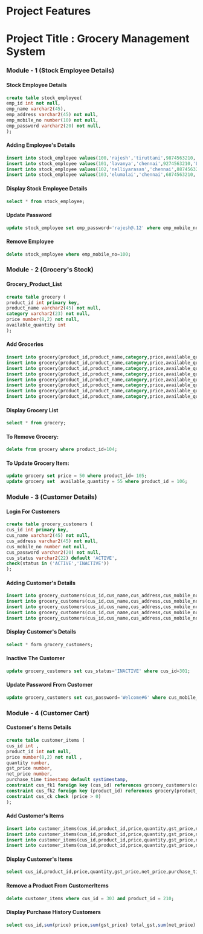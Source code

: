 # Project Features
# Project Title : Grocery Management System

### Module - 1 (Stock Employee Details) 

#### Stock Employee Details
```sql
create table stock_employee(
emp_id int not null,
emp_name varchar2(45),
emp_address varchar2(45) not null,
emp_mobile_no number(10) not null,
emp_password varchar2(20) not null,
);
```

#### Adding Employee's Details
```sql
insert into stock_employee values(100,'rajesh','tiruttani',9874563210,'Rajesh1234#');
insert into stock_employee values(101,'lavanya','chennai',9274563210,'Lavanya123@');
insert into stock_employee values(102,'nelliyarasan','chennai',8874563210,'Nelliyarasan12$');
insert into stock_employee values(103,'elumalai','chennai',6874563210,'Elumalai234%');
```

#### Display Stock Employee Details
```sql
select * from stock_employee;
```

#### Update Password
```sql
update stock_employee set emp_password='rajesh@.12' where emp_mobile_no = 9874563210 ;
```

#### Remove Employee 
```sql
delete stock_employee where emp_mobile_no=100;
```


### Module - 2 (Grocery's Stock)

#### Grocery_Product_List
```sql
create table grocery (
product_id int primary key,
product_name varchar2(45) not null, 
category varchar2(23) not null, 
price number(8,2) not null, 
available_quantity int
);
```

#### Add Groceries
```sql
insert into grocery(product_id,product_name,category,price,available_quantity)values (201,'bengal gram(250g)','cereals and pulses',80,30);
insert into grocery(product_id,product_name,category,price,available_quantity)values (202,'green gram(250g)','cereals and pulses',70,30);
insert into grocery(product_id,product_name,category,price,available_quantity)values (203,'corn flour(250g)','flours',40,30);
insert into grocery(product_id,product_name,category,price,available_quantity)values (204,'onion (1kg)','vegetables',110,40);
insert into grocery(product_id,product_name,category,price,available_quantity)values (205,'apple (1kg)','fruits',80,10);
insert into grocery(product_id,product_name,category,price,available_quantity)values (206,'cloves (10g)','spices',30,40);
insert into grocery(product_id,product_name,category,price,available_quantity)values (207,'almond','dry fruits',30,60);
insert into grocery(product_id,product_name,category,price,available_quantity)values (208,'semolina (250g)','miscellaneous',50,30);
```

#### Display Grocery List
```sql
select * from grocery;
```

#### To Remove Grocery:
```sql
delete from grocery where product_id=104;
```

#### To Update Grocery Item:
```sql
update grocery set price = 50 where product_id= 105;
update grocery set  available_quantity = 55 where product_id = 106;
```


### Module - 3 (Customer Details)

#### Login For Customers
```sql
create table grocery_customers (
cus_id int primary key, 
cus_name varchar2(45) not null,
cus_address varchar2(45) not null,
cus_mobile_no number not null,
cus_password varchar2(20) not null,
cus_status varchar2(22) default 'ACTIVE',
check(status in ('ACTIVE','INACTIVE'))
);
```

#### Adding Customer's Details
```sql
insert into grocery_customers(cus_id,cus_name,cus_address,cus_mobile_no,cus_password) values(301,'raj',1234567890,'Grocer123@');
insert into grocery_customers(cus_id,cus_name,cus_address,cus_mobile_no,cus_password) values(300,'rajesh',8465528191,'sanjay123');
insert into grocery_customers(cus_id,cus_name,cus_address,cus_mobile_no,cus_password) values(302,'ram',1234567890,'mani123');
insert into grocery_customers(cus_id,cus_name,cus_address,cus_mobile_no,cus_password) values(303,'ramesh',1234567890,'karthi123');
insert into grocery_customers(cus_id,cus_name,cus_address,cus_mobile_no,cus_password) values(304,'raju',1234567890,'vigne123');
```

#### Display Customer's Details
```sql
select * form grocery_customers;
```

#### Inactive The Customer
```sql
update grocery_customers set cus_status='INACTIVE' where cus_id=301;
```

#### Update Password From Customer
```sql
update grocery_customers set cus_password='Welcome#6' where cus_mobile_no=1234567890;
```


### Module - 4 (Customer Cart)

#### Customer's Items Details
```sql
create table customer_items (
cus_id int ,
product_id int not null,   
price number(8,2) not null ,
quantity number,
gst_price number,
net_price number,
purchase_time timestamp default systimestamp,
constraint cus_fk1 foreign key (cus_id) references grocery_customers(cus_id),
constraint cus_fk2 foreign key (product_id) references grocery(product_id),
constraint cus_ck check (price > 0)
);
```

#### Add Customer's Items
```sql
insert into customer_items(cus_id,product_id,price,quantity,gst_price,net_price) values (300,205,80,1.5,14.4,134.4);
insert into customer_items(cus_id,product_id,price,quantity,gst_price,net_price) values (301,206,30,1,5.4,35.4);
insert into customer_items(cus_id,product_id,price,quantity,gst_price,net_price) values (302,208,50,1.5,13.5,88.5);
insert into customer_items(cus_id,product_id,price,quantity,gst_price,net_price) values (303,207,30,3,16.2,106.2);
```

#### Display Customer's Items
```sql
select cus_id,product_id,price,quantity,gst_price,net_price,purchase_time from customer_items;
```

#### Remove a Product From CustomerItems
```sql
delete customer_items where cus_id = 303 and product_id = 210;
```

#### Display Purchase History Customers
```sql
select cus_id,sum(price) price,sum(gst_price) total_gst,sum(net_price) grant_total from customer_items group by cus_id order by sum(net_price) desc;
```
